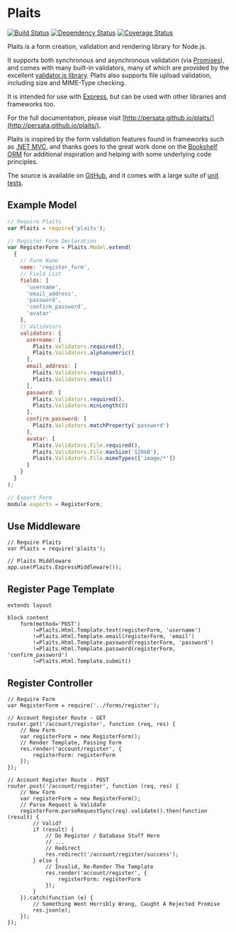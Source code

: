Plaits
=========

[![Build Status](https://travis-ci.org/Persata/plaits.svg)](https://travis-ci.org/Persata/plaits)
[![Dependency Status](https://gemnasium.com/Persata/plaits.svg)](https://gemnasium.com/Persata/plaits)
[![Coverage Status](https://img.shields.io/coveralls/Persata/plaits.svg)](https://coveralls.io/r/Persata/plaits?branch=master)

Plaits is a form creation, validation and rendering library for Node.js.

It supports both synchronous and asynchronous validation (via [Promises](https://github.com/petkaantonov/bluebird/)), and comes with many built-in validators, many of which are provided
by the excellent [validator.js library](https://github.com/chriso/validator.js). Plaits also supports file upload validation, including size and MIME-Type checking.

It is intended for use with [Express](http://expressjs.com/), but can be used with other libraries and frameworks too.

For the full documentation, please visit [http://persata.github.io/plaits/](http://persata.github.io/plaits/).

Plaits is inspired by the form validation features found in frameworks such as [.NET MVC](http://www.asp.net/mvc/mvc4),
and thanks goes to the great work done on the [Bookshelf ORM](https://github.com/tgriesser/bookshelf) for additional inspiration and helping with some underlying code principles.

The source is available on [GitHub](https://github.com/Persata/plaits), and it comes with a large suite of [unit tests](https://travis-ci.org/Persata/plaits).

Example Model
-------------

```javascript
// Require Plaits
var Plaits = require('plaits');

// Register Form Declaration
var RegisterForm = Plaits.Model.extend(
  {
    // Form Name
    name: 'register_form',
    // Field List
    fields: [
      'username',
      'email_address',
      'password',
      'confirm_password',
      'avatar'
    ],
    // Validators
    validators: {
      username: [
        Plaits.Validators.required(),
        Plaits.Validators.alphanumeric()
      ],
      email_address: [
        Plaits.Validators.required(),
        Plaits.Validators.email()
      ],
      password: [
        Plaits.Validators.required(),
        Plaits.Validators.minLength(8)
      ],
      confirm_password: [
        Plaits.Validators.matchProperty('password')
      ],
      avatar: [
        Plaits.Validators.File.required(),
        Plaits.Validators.File.maxSize('120kB'),
        Plaits.Validators.File.mimeTypes(['image/*'])
      ]
    }
  }
);

// Export Form
module.exports = RegisterForm;
```

Use Middleware
--------------

```
// Require Plaits
var Plaits = require('plaits');

// Plaits Middleware
app.use(Plaits.ExpressMiddleware());
```

Register Page Template
-----------------
```
extends layout

block content
    form(method='POST')
        !=Plaits.Html.Template.text(registerForm, 'username')
        !=Plaits.Html.Template.email(registerForm, 'email')
        !=Plaits.Html.Template.password(registerForm, 'password')
        !=Plaits.Html.Template.password(registerForm, 'confirm_password')
        !=Plaits.Html.Template.submit()
```

Register Controller
------------------

```
// Require Form
var RegisterForm = require('../forms/register');

// Account Register Route - GET
router.get('/account/register', function (req, res) {
    // New Form
    var registerForm = new RegisterForm();
    // Render Template, Passing Form
    res.render('account/register', {
        registerForm: registerForm
    });
});

// Account Register Route - POST
router.post('/account/register', function (req, res) {
    // New Form
    var registerForm = new RegisterForm();
    // Parse Request & Validate
    registerForm.parseRequestSync(req).validate().then(function (result) {
        // Valid?
        if (result) {
            // Do Register / Database Stuff Here
            // ...
            // Redirect
            res.redirect('/account/register/success');
        } else {
            // Invalid, Re-Render The Template
            res.render('account/register', {
                registerForm: registerForm
            });
        }
    }).catch(function (e) {
        // Something Went Horribly Wrong, Caught A Rejected Promise
        res.json(e);
    });
});

```
